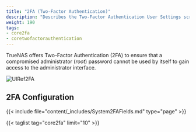 ```yaml
---
title: "2FA (Two-Factor Authentication)"
description: "Describes the Two-Factor Authentication User Settings screen on TrueNAS CORE."
weight: 190
tags:
- core2fa
- coretwofactorauthentication
---
```


TrueNAS offers Two-Factor Authentication (2FA) to ensure that a compromised administrator (*root*) password cannot be used by itself to gain access to the administrator interface.

![UIRef2FA](/images/CORE/13.0/UIRef2FA.png "2FA Configuration")

## 2FA Configuration

{{< include file="content/_includes/System2FAFields.md" type="page" >}}

{{< taglist tag="core2fa" limit="10" >}}
